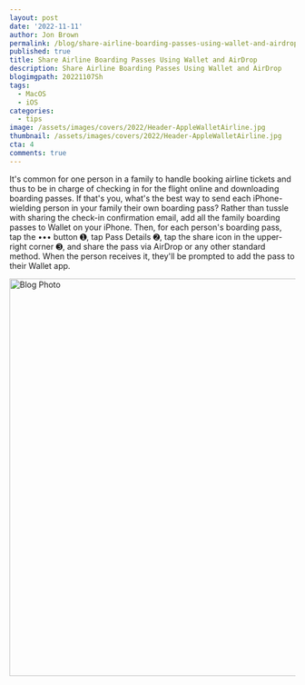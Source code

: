 ```yaml
---
layout: post
date: '2022-11-11'
author: Jon Brown
permalink: /blog/share-airline-boarding-passes-using-wallet-and-airdrop/
published: true
title: Share Airline Boarding Passes Using Wallet and AirDrop
description: Share Airline Boarding Passes Using Wallet and AirDrop
blogimgpath: 20221107Sh
tags:
  - MacOS
  - iOS
categories:
  - tips
image: /assets/images/covers/2022/Header-AppleWalletAirline.jpg
thumbnail: /assets/images/covers/2022/Header-AppleWalletAirline.jpg
cta: 4
comments: true
---
```

It's common for one person in a family to handle booking airline tickets
and thus to be in charge of checking in for the flight online and
downloading boarding passes. If that's you, what's the best way to send
each iPhone-wielding person in your family their own boarding pass?
Rather than tussle with sharing the check-in confirmation email, add all
the family boarding passes to Wallet on your iPhone. Then, for each
person's boarding pass, tap the ••• button ➊, tap Pass Details ➋, tap
the share icon in the upper-right corner ➌, and share the pass via
AirDrop or any other standard method. When the person receives it,
they'll be prompted to add the pass to their Wallet app.

<img alt="Blog Photo" src="{{ site.site_cdn }}/assets/images/blog/2022/20221107Sh/image2.jpeg" class="img-fluid rounded m-2" width="700" />


